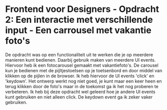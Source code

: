 # Frontend voor Designers - Opdracht 2: Een interactie met verschillende input - Een carrousel met vakantie foto's

De opdracht was op een functionaliteit uit te werken die je op meerdere manieren kunt bedienen. Daarbij gebruik maken van meerdere UI events. Hiervoor heb ik een fotocarousel gemaakt met vakantiefoto's. De carousel kun je bedienen met de pijltjestoetsen op je toetsenbord en door middel van klikken op de pijlen in de browser. Ik heb hiervoor de UI events 'click' en 'keydown'. Het ontwerp werkt nog niet goed, je kunt maar een keer heen en terug klikken door de foto's maar in de toekomst ga ik het nog proberen te verbeteren. Ik heb bij deze opdracht wel geleerd hoe je andere UI events kunt gebruiken en niet alleen click. De keydown event ga ik zeker vaker gebruiken.

<!--## Werkwijze-->
<!--Bedenk een functionaliteit die je op meerdere manieren kunt bedienen. Schets eerst hoe de functionaliteit er uit komt te zien. Maak daarna een breakdown-schets van hoe de verschillende elementen technisch moeten gaan werken...-->

<!--Codeer de functionaliteit in HTML, CSS en JavaScript en test verschillende versies van je ontwerp in een browser.-->

<!--## Planning-->
<!--1. Les 3: Briefing opdracht 2 en beginnen met schetsen en coderen-->
<!--2. Les 4: Eerste versie testen-->
<!--3. Les 5: Oplevering en beoordeling-->


<!--## Voorbeeld functionaliteit die je kunt maken-->
<!--- Carousel met vakantiefoto's: Een carousel met meerdere foto's van een vakantie, die je kan bedienen met een button en met de pijltjes op het toetsenbord.-->
<!--- Portfolio website met meerdere projecten en een biografie. Als je naar 'beneden' scrollt vult de betreffende section zich met informatie. Als je op tab klikt ga je ook naar de volgende section. Of als je 'volgende' roept ...-->
<!--- Settings panel op een foto-overzichtpagina: Instellingen zijn bijvoorbeeld de font-grootte, night vision en het aantal kolommen die naast elkaar worden getoond. Het bedienen van de instellingen moet met de muis en de sneltoetsen op het toetsenbord.-->
<!--- Je mag ook een eigen idee uitwerken. Kom dan eerst even overleggen.-->


<!--## Criteria-->

<!--1. In de demo maak je gebruik van verschillende [User Interface events](https://developer.mozilla.org/en-US/docs/Web/API/UIEvent).-->
<!--2.In de demo dien je rekening te houden met de interface design principles 04, 08 & 09 van [Principles of User Interface Design](http://bokardo.com/principles-of-user-interface-design/).-->
<!--3. Je ontwerp is aantoonbaar getest en verbeterd. Verslaglegging en resultaat publiceren op Github. <br>Voeg ook je breakdown-schets toe, en beschrijf je eerste idee en technische opzet en hoe het uiteindelijk is geworden.-->


<!--## Resources-->
<!--- Bekijk hier de lijst [User Interface Events](https://developer.mozilla.org/en-US/docs/Web/API/UIEvent) die je in javascript kunt gebruiken.-->
<!--- Als je iets wil doen met scrollen, dan kun je het event 'scroll' gebruiken. Misschien kun je ook iets doen met de [Intersection observer](https://pawelgrzybek.com/the-intersection-observer-api-explained/)-->
<!--- Als een onderdeel van je pagina in beeld moet verschijnen na een click, dan kun je iets doen met [scrollIntoView](https://developer.mozilla.org/en-US/docs/Web/API/Element/scrollIntoView).-->
